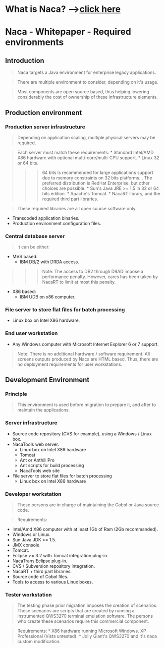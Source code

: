 # What is Naca? -->[click here](Naca0201.md) #

# Naca - Whitepaper - Required environments #

## Introduction ##

> Naca targets a Java environment for enterprise legacy applications.

> There are multiple environment to consider, depending on it's usage.

> Most components are open source based, thus helping lowering considerably the cost of ownership of these infrastructure elements.

## Production environment ##

### Production server infrastructure ###

> Depending on application scaling, multiple physical servers may be required.

> Each server must match these requirements:
    * Standard Intel/AMD X86 hardware with optional multi-core/multi-CPU support.
    * Linux 32 or 64 bits.
> > > 64 bits is recommended for large applications support due to memory constraints on 32 bits platforms...
> > > The preferred distribution is RedHat Enterprise, but other choices are possible.
    * Sun's Java JRE >= 1.5 in 32 or 64 bits edition.
    * Apache's Tomcat.
    * NacaRT library, and the required third part libraries.


> These required libraries are all open source software only.

  * Transcoded application binaries.
  * Production environment configuration files.

### Central database server ###

> It can be either:

  * MVS based:
    * IBM DB/2 with DRDA access.
> > > Note: The access to DB2 through DRAD impose a performance penalty.
> > > However, cares has been taken by NacaRT to limit at most this penalty.
  * X86 based:
    * IBM UDB on x86 computer.

### File server to store flat files for batch processing ###

  * Linux box on Intel X86 hardware.

### End user workstation ###

  * Any Windows computer with Microsoft Internet Explorer 6 or 7 support.


> Note:  There is no additional hardware / software requirement.
> All screens outputs produced by Naca are HTML based.
> Thus, there are no deployment requirements for user workstations.

## Development Environment ##

### Principle ###

> This environment is used before migration to prepare it, and after to maintain the applications.

### Server infrastructure ###

  * Source code repository (CVS for example), using a Windows / Linux box.
  * NacaTools web server.
    * Linux box on Intel X86 hardware
    * Tomcat
    * Ant or Anthill Pro
    * Ant scripts for build processing
    * NacaTools web site
  * File server to store flat files for batch processing
    * Linux box on Intel X86 hardware

### Developer workstation ###

> These persons are in charge of maintaining the Cobol or Java source code.

> Requirements:

  * Intel/Amd X86 computer with at least 1Gb of Ram (2Gb recommanded).
  * Windows or Linux.
  * Sun Java JDK >= 1.5.
  * JMX console.
  * Tomcat.
  * Eclipse >= 3.2 with Tomcat integration plug-in.
  * NacaTrans Eclipse plug-in.
  * CVS / Subversion repository integration.
  * NacaRT + third part libraries.
  * Source code of Cobol files.
  * Tools to access to various Linux boxes.

### Tester workstation ###

> The testing phase prior migration imposes the creation of scenarios.
> These scenarios are scripts that are created by running a instrumented QWS3270 terminal emulation software.
> The persons who create these scenarios require this commercial component.

> Requirements:
    * X86 hardware running Microsoft Windows. XP Professional (Vista untested).
    * Jolly Giant's QWS3270 and it's naca custom modification.